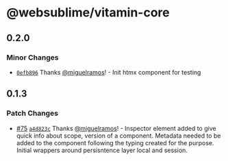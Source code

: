 # @websublime/vitamin-core

## 0.2.0

### Minor Changes

- [`0efb896`](https://github.com/websublime/vitamin/commit/0efb896f098cd94868433cc98af29cf3e6e5a4a3) Thanks [@miguelramos](https://github.com/miguelramos)! - Init htmx component for testing

## 0.1.3

### Patch Changes

- [#75](https://github.com/websublime/vitamin/pull/75) [`a4d823c`](https://github.com/websublime/vitamin/commit/a4d823c01bb1e8d66f20f2954737f45bb80656ba) Thanks [@miguelramos](https://github.com/miguelramos)! - Inspector element added to give quick info about scope, version of a component. Metadata needed to be added to the component following the typing created for the purpose. Initial wrappers around persisntence layer local and session.
